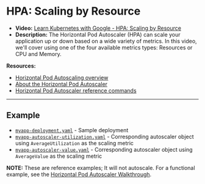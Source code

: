 # HPA: Scaling by Resource

- **Video:** [Learn Kubernetes with Google - HPA: Scaling by Resource][vid]
- **Description:** The Horizontal Pod Autoscaler (HPA) can scale your
  application up or down based on a wide variety of metrics. In this video,
  we'll cover using one of the four available metrics types: Resources or CPU
  and Memory.

**Resources:**
- [Horizontal Pod Autoscaling overview][overview]​
- [About the Horizontal Pod Autoscaler][about]
- [Horizontal Pod Autoscaler reference commands][ref]
---

## Example

- [`myapp-deployment.yaml`](./myapp-deployment.yaml) - Sample deployment
- [`myapp-autoscaler-utilization.yaml`](./myapp-autoscaler-utilization.yaml) -
  Corresponding autoscaler object using `AverageUtilization` as the scaling
  metric
- [`myapp-autoscaler-value.yaml`](./myapp-autoscaler-value.yaml) - Corresponding
  autoscaler object using `AverageValue` as the scaling metric


**NOTE:** These are reference examples; It will not autoscale. For a functional
example, see the [Horizontal Pod Autoscaler Walkthrough][hpaw].



[vid]: https://youtu.be/Na2JZfNwryM?list=PLxNYxgaZ8Rscf-XJ5VfXgbDAk1vL4xaMl
[hpaw]: https://kubernetes.io/docs/tasks/run-application/horizontal-pod-autoscale-walkthrough/
[overview]: https://cloud.google.com/kubernetes-engine/docs/concepts/horizontalpodautoscaler
[about]: https://kubernetes.io/docs/tasks/run-application/horizontal-pod-autoscale/
[ref]: https://kubernetes.io/docs/reference/generated/kubectl/kubectl-commands#autoscale